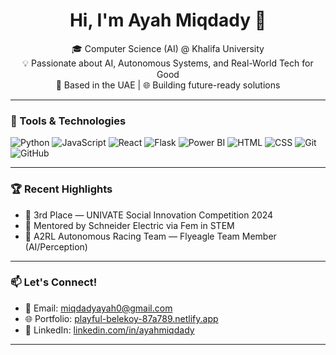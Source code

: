 <h1 align="center">Hi, I'm Ayah Miqdady 👋</h1>

<p align="center">
  🎓 Computer Science (AI) @ Khalifa University <br>
  💡 Passionate about AI, Autonomous Systems, and Real-World Tech for Good <br>
  📍 Based in the UAE | 🌐 Building future-ready solutions <br>
</p>

---

### 🔧 Tools & Technologies

![Python](https://img.shields.io/badge/-Python-3776AB?style=flat&logo=python&logoColor=white)
![JavaScript](https://img.shields.io/badge/-JavaScript-F7DF1E?style=flat&logo=javascript&logoColor=black)
![React](https://img.shields.io/badge/-React-61DAFB?style=flat&logo=react&logoColor=black)
![Flask](https://img.shields.io/badge/-Flask-000000?style=flat&logo=flask)
![Power BI](https://img.shields.io/badge/-Power%20BI-F2C811?style=flat&logo=power-bi)
![HTML](https://img.shields.io/badge/-HTML5-E34F26?style=flat&logo=html5&logoColor=white)
![CSS](https://img.shields.io/badge/-CSS3-1572B6?style=flat&logo=css3)
![Git](https://img.shields.io/badge/-Git-F05032?style=flat&logo=git&logoColor=white)
![GitHub](https://img.shields.io/badge/-GitHub-181717?style=flat&logo=github)

---


### 🏆 Recent Highlights

- 🥉 3rd Place — UNIVATE Social Innovation Competition 2024  
- 🧠 Mentored by Schneider Electric via Fem in STEM  
- 🏁 A2RL Autonomous Racing Team — Flyeagle Team Member (AI/Perception)

---

### 📫 Let's Connect!

- 📧 Email: [miqdadyayah0@gmail.com](mailto:miqdadyayah0@gmail.com)
- 🌐 Portfolio: [playful-belekoy-87a789.netlify.app](https://playful-belekoy-87a789.netlify.app)
- 💼 LinkedIn: [linkedin.com/in/ayahmiqdady](https://www.linkedin.com/in/ayahmiqdady)

---


